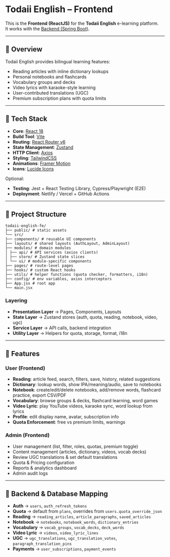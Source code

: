 # Todaii English – Frontend

This is the **Frontend (ReactJS)** for the **Todaii English** e-learning platform.  
It works with the [Backend (Spring Boot)](https://github.com/vantu2004/todaii-english-BE).

---

## 🔹 Overview

Todaii English provides bilingual learning features:

- Reading articles with inline dictionary lookups
- Personal notebooks and flashcards
- Vocabulary groups and decks
- Video lyrics with karaoke-style learning
- User-contributed translations (UGC)
- Premium subscription plans with quota limits

---

## 🔹 Tech Stack

- **Core**: [React 18](https://react.dev/)
- **Build Tool**: [Vite](https://vitejs.dev/)
- **Routing**: [React Router v6](https://reactrouter.com/)
- **State Management**: [Zustand](https://zustand-demo.pmnd.rs/)
- **HTTP Client**: [Axios](https://axios-http.com/)
- **Styling**: [TailwindCSS](https://tailwindcss.com/)
- **Animations**: [Framer Motion](https://www.framer.com/motion/)
- **Icons**: [Lucide Icons](https://lucide.dev/)

Optional:

- **Testing**: Jest + React Testing Library, Cypress/Playwright (E2E)
- **Deployment**: Netlify / Vercel + GitHub Actions

---

## 🔹 Project Structure

```text
todaii-english-fe/
├── public/ # static assets
└── src/
├── components/ # reusable UI components
├── layouts/ # shared layouts (AuthLayout, AdminLayout)
├── modules/ # domain modules
│ ├── api/ # API services (axios clients)
│ ├── store/ # Zustand state slices
│ └── ui/ # module-specific components
├── pages/ # route-level pages
├── hooks/ # custom React hooks
├── utils/ # helper functions (quota checker, formatters, i18n)
├── config/ # env variables, axios interceptors
├── App.jsx # root app
└── main.jsx
```

### Layering

- **Presentation Layer** → Pages, Components, Layouts
- **State Layer** → Zustand stores (auth, quota, reading, notebook, video, ugc)
- **Service Layer** → API calls, backend integration
- **Utility Layer** → Helpers for quota, storage, format, i18n

---

## 🔹 Features

### User (Frontend)

- **Reading**: article feed, search, filters, save, history, related suggestions
- **Dictionary**: lookup words, show IPA/meaning/audio, save to notebooks
- **Notebook**: create/edit/delete notebooks, add/remove words, flashcard practice, export CSV/PDF
- **Vocabulary**: browse groups & decks, flashcard learning, word games
- **Video Lyric**: play YouTube videos, karaoke sync, word lookup from lyrics
- **Profile**: edit display name, avatar, subscription info
- **Quota Enforcement**: free vs premium limits, warnings

### Admin (Frontend)

- User management (list, filter, roles, quotas, premium toggle)
- Content management (articles, dictionary, videos, vocab decks)
- Review UGC translations & set default translations
- Quota & Pricing configuration
- Reports & analytics dashboard
- Admin audit logs

---

## 🔹 Backend & Database Mapping

- **Auth** → `users`, `auth_refresh_tokens`
- **Quota** → default from `plans`, overrides from `users.quota_override_json`
- **Reading** → `reading_articles`, `article_paragraphs`, `saved_articles`
- **Notebook** → `notebooks`, `notebook_words`, `dictionary_entries`
- **Vocabulary** → `vocab_groups`, `vocab_decks`, `deck_words`
- **Video Lyric** → `videos`, `video_lyric_lines`
- **UGC** → `ugc_translations`, `ugc_translation_votes`, `paragraph_translation_pins`
- **Payments** → `user_subscriptions`, `payment_events`

```

```
